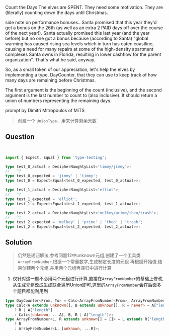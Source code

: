 Count the Days
The elves are SPENT. They need some motivation. They are (literally) counting down the days until Christmas.

side note on performance bonuses.. Santa promised that this year they'd get a bonus on the 26th (as well as an extra 2 PAID days off over the course of the next year!). Santa actually promised this last year (and the year before) but no one got a bonus because (according to Santa) "global warming has caused rising sea levels which in turn has eaten coastline, causing a need for many repairs at some of the high-density apartment complexes Santa owns in Florida, resulting in lower cashflow for the parent organization". That's what he said, anyway.

So, as a small token of our appreciation, let's help the elves by implementing a type, DayCounter, that they can use to keep track of how many days are remaining before Christmas.

The first argument is the beginning of the count (inclusive), and the second argument is the last number to count to (also inclusive). It should return a union of numbers representing the remaining days.

prompt by Dimitri Mitropoulos of MiTS

> 创建一个 `UnionType`，用来计算剩余天数

## Question

```ts

    
import { Expect, Equal } from 'type-testing';

type test_0_actual = DecipherNaughtyList<'timmy/jimmy'>;
//   ^?
type test_0_expected = 'jimmy' | 'timmy';
type test_0 = Expect<Equal<test_0_expected, test_0_actual>>;

type test_1_actual = DecipherNaughtyList<'elliot'>;
//   ^?
type test_1_expected = 'elliot';
type test_1 = Expect<Equal<test_1_expected, test_1_actual>>;

type test_2_actual = DecipherNaughtyList<'melkey/prime/theo/trash'>;
//   ^?
type test_2_expected = 'melkey' | 'prime' | 'theo' | 'trash';
type test_2 = Expect<Equal<test_2_expected, test_2_actual>>;


```

## Solution

> 仍然是递归解法,参考问题12中unknown元组,创建了一个工具类`ArrayFromNumber`,根据一个常量数字,生成制定长度的元组
> 再根据开始值,结束创建两个元组,并用两个元组再递归中进行计算

1. 仅针对这一题不必用两个元组进行计算,直接在`ArrayFromNumber`的基础上修改,从生成元组改成生成联合遍历Union即可,这里的`ArrayFromNumber`会在后面多个题目都能利用到

```ts
type DayCounter<From, To> = Calc<ArrayFromNumber<From>, ArrayFromNumber<To>>;
type Calc<A extends unknown[], B extends unknown[], R = never> = A["length"] extends B["length"]
	? R | A["length"]
	: Calc<[unknown, ...A], B, R | A["length"]>;
type ArrayFromNumber<L, R extends unknown[] = []> = L extends R["length"]
	? R
	: ArrayFromNumber<L, [unknown, ...R]>;
```
